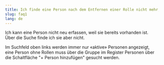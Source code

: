 ```yaml
---
title: Ich finde eine Person nach dem Entfernen einer Rolle nicht mehr, wo ist sie?
slug: faq1
lang: de
---
```


Ich kann eine Person nicht neu erfassen, weil sie bereits vorhanden ist. Über die Suche finde ich sie aber nicht.

Im Suchfeld oben links werden immer nur «aktive» Personen angezeigt, eine Person ohne Rollen muss über die Gruppe im Register Personen über die Schaltfläche "+ Person hinzufügen" gesucht werden.
